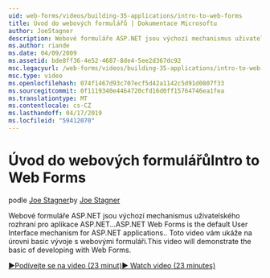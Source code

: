 ```yaml
---
uid: web-forms/videos/building-35-applications/intro-to-web-forms
title: Úvod do webových formulářů | Dokumentace Microsoftu
author: JoeStagner
description: Webové formuláře ASP.NET jsou výchozí mechanismus uživatelského rozhraní pro aplikace ASP.NET... Toto video vám ukáže na úrovni basic vývoje s webovými formuláři.
ms.author: riande
ms.date: 04/09/2009
ms.assetid: bde8ff36-4e52-4687-8de4-5ee2d367dc92
msc.legacyurl: /web-forms/videos/building-35-applications/intro-to-web-forms
msc.type: video
ms.openlocfilehash: 074f1467d93c707ecf5d42a1142c5d91d0807f33
ms.sourcegitcommit: 0f1119340e4464720cfd16d0ff15764746ea1fea
ms.translationtype: MT
ms.contentlocale: cs-CZ
ms.lasthandoff: 04/17/2019
ms.locfileid: "59412070"
---
```

# <a name="intro-to-web-forms"></a><span data-ttu-id="96938-104">Úvod do webových formulářů</span><span class="sxs-lookup"><span data-stu-id="96938-104">Intro to Web Forms</span></span>

<span data-ttu-id="96938-105">podle [Joe Stagner](https://github.com/JoeStagner)</span><span class="sxs-lookup"><span data-stu-id="96938-105">by [Joe Stagner](https://github.com/JoeStagner)</span></span>

<span data-ttu-id="96938-106">Webové formuláře ASP.NET jsou výchozí mechanismus uživatelského rozhraní pro aplikace ASP.NET...</span><span class="sxs-lookup"><span data-stu-id="96938-106">ASP.NET Web Forms is the default User Interface mechanism for ASP.NET applications..</span></span> <span data-ttu-id="96938-107">Toto video vám ukáže na úrovni basic vývoje s webovými formuláři.</span><span class="sxs-lookup"><span data-stu-id="96938-107">This video will demonstrate the basic of developing with Web Forms.</span></span>

[<span data-ttu-id="96938-108">&#9654;Podívejte se na video (23 minut)</span><span class="sxs-lookup"><span data-stu-id="96938-108">&#9654; Watch video (23 minutes)</span></span>](https://channel9.msdn.com/Blogs/ASP-NET-Site-Videos/intro-to-web-forms)
